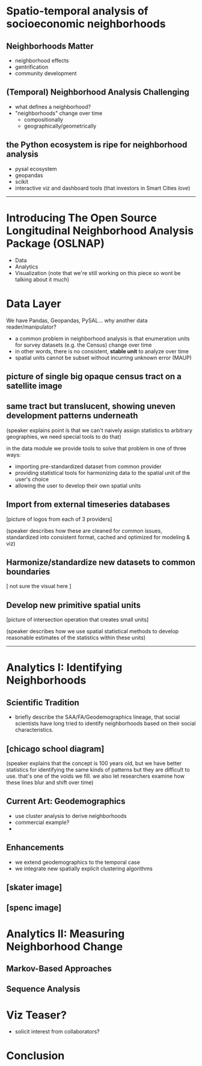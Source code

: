 # Spatio-temporal analysis of socioeconomic neighborhoods 


## Neighborhoods Matter

- neighborhood effects 
- gentrification
- community development


## (Temporal) Neighborhood Analysis Challenging

- what defines a neighborhood?
- "neighborhoods" change over time
    - compositionally
    - geographically/geometrically


## the Python ecosystem is ripe for neighborhood analysis

- pysal ecosystem
- geopandas
- scikit
- interactive viz and dashboard tools (that investors in Smart Cities *love*)

---

# Introducing The Open Source Longitudinal Neighborhood Analysis Package (OSLNAP)

- Data
- Analytics
- Visualization (note that we're still working on this piece so wont be talking about it much)



# Data Layer

We have Pandas, Geopandas, PySAL... why another data reader/manipulator?

- a common problem in neighborhood analysis is that enumeration units for survey datasets (e.g. the Census) change over time
- in other words, there is no consistent, **stable unit** to analyze over time
- spatial units cannot be subset without incurring unknown error (MAUP)


## picture of single big opaque census tract on a satellite image


## same tract but translucent, showing uneven development patterns underneath

(speaker explains point is that we can't naively assign statistics to arbitrary geographies, we need special tools to do that)

in the data module we provide tools to solve that problem in one of three ways:

- importing pre-standardized dataset from common provider
- providing statistical tools for harmonizing data to the spatial unit of the user's choice
- allowing the user to develop their own spatial units


## Import from external timeseries databases

[picture of logos from each of 3 providers]

(speaker describes how these are cleaned for common issues, standardized into consistent format, cached and optimized for modeling & viz)


## Harmonize/standardize new datasets to common boundaries

[ not sure the visual here ]


## Develop new primitive spatial units

[picture of intersection operation that creates small units]

(speaker describes how we use spatial statistical methods to develop reasonable estimates of the statistics within these units)

----

# Analytics I:  Identifying Neighborhoods


## Scientific Tradition

- briefly describe the SAA/FA/Geodemographics lineage, that social scientists
have long tried to identify neighborhoods based on their social characteristics. 

## [chicago school diagram]

(speaker explains that the concept is 100 years old, but we have better statistics for identifying the same kinds of patterns but they are difficult to use. that's one of the voids we fill. we also let researchers examine how these lines blur and shift over time)

## Current Art: Geodemographics

- use cluster analysis to derive neighborhoods
- commercial example?
-

## Enhancements

- we extend geodemographics to the temporal case
- we integrate new spatially explicit clustering algorithms

## [skater image]


## [spenc image]


# Analytics II:  Measuring Neighborhood Change

## Markov-Based Approaches

## Sequence Analysis

# Viz Teaser?
- solicit interest from collaborators?

# Conclusion
